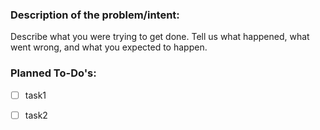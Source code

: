 ### Description of the problem/intent:

Describe what you were trying to get done.
Tell us what happened, what went wrong, and what you expected to happen.

### Planned To-Do's:

- [ ] task1
- [ ] task2

